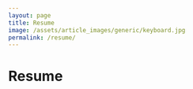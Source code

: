 ```yaml
---
layout: page
title: Resume
image: /assets/article_images/generic/keyboard.jpg
permalink: /resume/
---
```


# Resume

